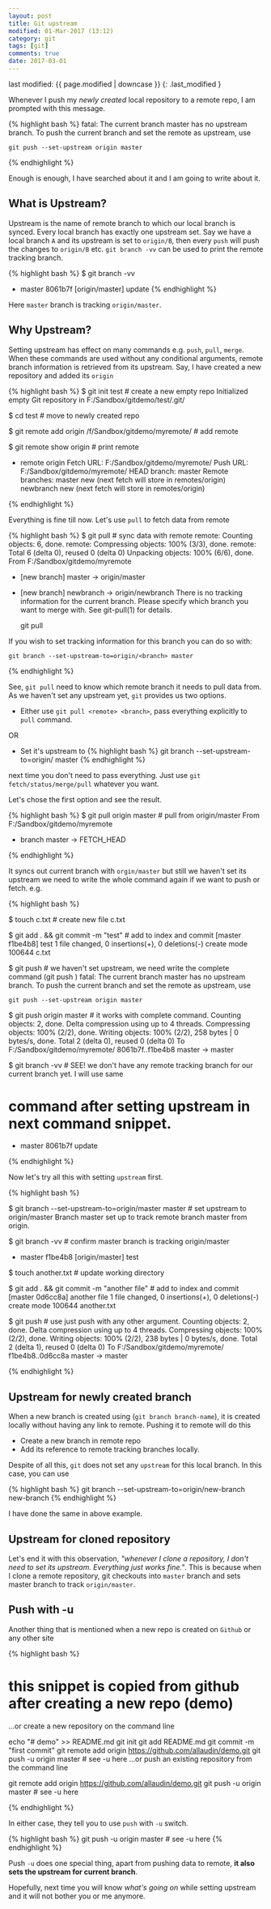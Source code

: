 ```yaml
---
layout: post
title: Git upstream
modified: 01-Mar-2017 (13:12)
category: git
tags: [git]
comments: true
date: 2017-03-01
---
```


last modified: {{ page.modified | downcase }} 
{: .last_modified }

Whenever I push my *newly created* local repository to a remote repo, I am prompted with this message.

{% highlight bash %}
fatal: The current branch master has no upstream branch.
To push the current branch and set the remote as upstream, use

    git push --set-upstream origin master

{% endhighlight %}

Enough is enough, I have searched about it and I am going to write about it.

## What is Upstream?

Upstream is the name of remote branch to which our local branch is synced. Every local branch has exactly one upstream set. Say we have a
local branch `A` and its upstream is set to `origin/B`, then every `push` will push the changes to `origin/B` etc. `git branch -vv` can be
used to print the remote tracking branch.

{% highlight bash %}
$ git branch -vv
* master 8061b7f [origin/master] update
{% endhighlight %}

Here `master` branch is tracking `origin/master`.

## Why Upstream?

Setting upstream has effect on many commands e.g. `push`, `pull`, `merge`. When these commands are used without any conditional arguments,
remote branch information is retrieved from its upstream. Say, I have created a new repository and added its `origin`

{% highlight bash %}
$ git init test # create a new empty repo
Initialized empty Git repository in F:/Sandbox/gitdemo/test/.git/

$ cd test # move to newly created repo

$ git remote add origin /f/Sandbox/gitdemo/myremote/ # add remote

$ git remote show origin # print remote
* remote origin
  Fetch URL: F:/Sandbox/gitdemo/myremote/
  Push  URL: F:/Sandbox/gitdemo/myremote/
  HEAD branch: master
  Remote branches:
    master    new (next fetch will store in remotes/origin)
    newbranch new (next fetch will store in remotes/origin)

{% endhighlight %}

Everything is fine till now. Let's use `pull` to fetch data from remote

{% highlight bash %}
$ git pull # sync data with remote
remote: Counting objects: 6, done.
remote: Compressing objects: 100% (3/3), done.
remote: Total 6 (delta 0), reused 0 (delta 0)
Unpacking objects: 100% (6/6), done.
From F:/Sandbox/gitdemo/myremote
 * [new branch]      master     -> origin/master
 * [new branch]      newbranch  -> origin/newbranch
There is no tracking information for the current branch.
Please specify which branch you want to merge with.
See git-pull(1) for details.

    git pull <remote> <branch>

If you wish to set tracking information for this branch you can do so with:

    git branch --set-upstream-to=origin/<branch> master

{% endhighlight %}

See, `git pull` need to know which remote branch it needs to pull data from. As we haven't set any upstream yet, `git` provides us two options.

- Either use `git pull <remote> <branch>`, pass everything explicitly to `pull` command.

OR

- Set it's upstream to 
{% highlight bash %}
git branch --set-upstream-to=origin/<branch> master
{% endhighlight %}

next time you don't need to pass everything. Just use `git fetch/status/merge/pull` whatever
you want.

Let's chose the first option and see the result.

{% highlight bash %}
$ git pull origin master # pull from origin/master
From F:/Sandbox/gitdemo/myremote
 * branch            master     -> FETCH_HEAD

{% endhighlight %}

It syncs out current branch with `orgin/master` but still we haven't set its upstream we need to write the whole command again if we want to
push or fetch. e.g.

{% highlight bash %}

$ touch c.txt # create new file c.txt

$ git add . && git commit -m "test" # add to index and commit
[master f1be4b8] test
 1 file changed, 0 insertions(+), 0 deletions(-)
 create mode 100644 c.txt

$ git push # we haven't set upstream, we need write the complete command (git push <remote> <branch>)
fatal: The current branch master has no upstream branch.
To push the current branch and set the remote as upstream, use

    git push --set-upstream origin master


$ git push origin master # it works with complete command.
Counting objects: 2, done.
Delta compression using up to 4 threads.
Compressing objects: 100% (2/2), done.
Writing objects: 100% (2/2), 258 bytes | 0 bytes/s, done.
Total 2 (delta 0), reused 0 (delta 0)
To F:/Sandbox/gitdemo/myremote/
   8061b7f..f1be4b8  master -> master

$ git branch -vv # SEE! we don't have any remote tracking branch for our current branch yet. I will use same
# command after setting upstream in next command snippet.
* master 8061b7f update

{% endhighlight %}

Now let's try all this with setting `upstream` first. 

{% highlight bash %}

$ git branch --set-upstream-to=origin/master master # set upstream to origin/master
Branch master set up to track remote branch master from origin.

$ git branch -vv # confirm master branch is tracking origin/master
* master f1be4b8 [origin/master] test

$ touch another.txt # update working directory

$ git add . && git commit -m "another file" # add to index and commit
[master 0d6cc8a] another file
 1 file changed, 0 insertions(+), 0 deletions(-)
 create mode 100644 another.txt

$ git push # use just push with any other argument.
Counting objects: 2, done.
Delta compression using up to 4 threads.
Compressing objects: 100% (2/2), done.
Writing objects: 100% (2/2), 238 bytes | 0 bytes/s, done.
Total 2 (delta 1), reused 0 (delta 0)
To F:/Sandbox/gitdemo/myremote/
   f1be4b8..0d6cc8a  master -> master

{% endhighlight %}

## Upstream for newly created branch

When a new branch is created using (`git branch branch-name`), it is created locally without having any link to remote. Pushing it to
remote will do this

- Create a new branch in remote repo
- Add its reference to remote tracking branches locally.

Despite of all this, `git` does not set any `upstream` for this local branch. In this case, you can use

{% highlight bash %}
git branch --set-upstream-to=origin/new-branch new-branch
{% endhighlight %}

I have done the same in above example.

## Upstream for cloned repository

Let's end it with this observation, *"whenever I clone a repository, I don't need to set its upstream. Everything just works fine."*. This is
because when I clone a remote repository, git checkouts into `master` branch and sets master branch to track `origin/master`.

## Push with -u

Another thing that is mentioned when a new repo is created on `Github` or any other site

{% highlight bash %}
# this snippet is copied from github after creating a new repo (demo)

…or create a new repository on the command line

echo "# demo" >> README.md
git init
git add README.md
git commit -m "first commit"
git remote add origin https://github.com/allaudin/demo.git
git push -u origin master # see -u here
…or push an existing repository from the command line

git remote add origin https://github.com/allaudin/demo.git
git push -u origin master # see -u here

{% endhighlight %}

In either case, they tell you to use `push` with `-u` switch.

{% highlight bash %}
git push -u origin master # see -u here
{% endhighlight %}

Push `-u` does one special thing, apart from pushing data to remote, **it also sets the upstream for current branch**.


Hopefully, next time you will know *what's going on* while setting upstream and it will not bother you or me anymore.
